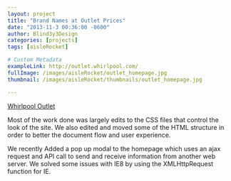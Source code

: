 ```yaml
---
layout: project
title: "Brand Names at Outlet Prices"
date: "2013-11-3 00:36:00 -0600"
author: Blind3y3Design
categories: [projects]
tags: [aisleRocket]

# Custom Metadata
exampleLink: http://outlet.whirlpool.com/
fullImage: /images/aisleRocket/outlet_homepage.jpg
thumbnail: /images/aisleRocket/thumbnails/outlet_homepage.jpg

---
```


[Whirlpool Outlet](http://outlet.whirlpool.com)


Most of the work done was largely edits to the CSS files that control the look of the site. We also edited and moved some of the HTML structure in order to better the document flow and user experience.

We recently Added a pop up modal to the homepage which uses an ajax request and API call to send and receive information from another web server. We solved some issues with IE8 by using the XMLHttpRequest function for IE.